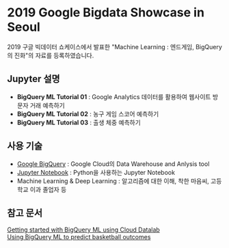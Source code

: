 # 2019 Google Bigdata Showcase in Seoul

2019 구글 빅데이터 쇼케이스에서 발표한 "Machine Learning : 엔드게임, BigQuery의 진화"의 자료를 등록하였습니다.

## Jupyter 설명

- **BigQuery ML Tutorial 01** : Google Analytics 데이터를 활용하여 웹사이트 방문자 거래 예측하기
- **BigQuery ML Tutorial 02** : 농구 게임 스코어 예측하기
- **BigQuery ML Tutorial 03** : 출생 체중 예측하기

## 사용 기술

- [Google BigQuery](https://cloud.google.com/bigquery/) : Google Cloud의 Data Warehouse and Anlysis tool
- [Jupyter Notebook](https://jupyter.org) : Python을 사용하는 Jupyter Notebook
- Machine Learning & Deep Learning : 알고리즘에 대한 이해, 착한 마음씨, 고등학교 이과 졸업자 등



## 참고 문서
[Getting started with BigQuery ML using Cloud Datalab](https://cloud.google.com/bigquery-ml/docs/bigqueryml-notebook-start)  
[Using BigQuery ML to predict basketball outcomes](https://cloud.google.com/bigquery-ml/docs/bigqueryml-ncaa)
